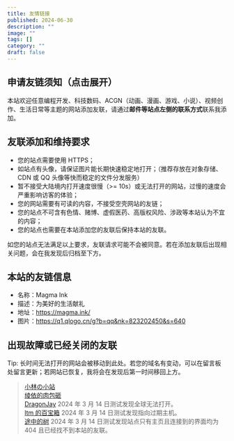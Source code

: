 ```yaml
---
title: 友情链接
published: 2024-06-30
description: ""
image: ""
tags: []
category: ""
draft: false
---
```


## 申请友链须知（点击展开）

本站欢迎任意编程开发、科技数码、ACGN（动画、漫画、游戏、小说）、视频创作、生活日常等主题的网站添加友联，请通过**邮件等站点左侧的联系方式**联系我添加。

## 友联添加和维持要求

- 您的站点需要使用 HTTPS；
- 如站点有头像，请保证图片能长期快速稳定地打开；（推荐存放在对象存储、CDN 或 QQ 头像等快而稳定的文件分发服务）
- 暂不接受大陆境内打开速度很慢（>= 10s）或无法打开的网站，过慢的速度会严重影响访客的体验；
- 您的网站需要有可读的内容，不接受空壳网站的友链；
- 您的站点不可含有色情、赌博、虚假医药、高版权风险、涉政等本站认为不宜的内容；
- 您的站点也需要在本站添加您的友联后保持本站的友联。

如您的站点无法满足以上要求，友联请求可能不会被同意。若在添加友联后出现相关问题，会在我发现后归档至下方。

## 本站的友链信息

- 名称：Magma Ink
- 描述：为美好的生活献礼
- 地址：https://magma.ink/
- 图片：https://q1.qlogo.cn/g?b=qq&nk=823202450&s=640

## 出现故障或已经关闭的友联

Tip: 长时间无法打开的网站会被移动到此处。若您的域名有变动，可以在留言板处留言更新；若网站已恢复，我将会在发现后第一时间移回上方。

> [小林の小站](https://dylanlynn.top/)  
> [绫依的肉包砸](https://www.dreamchaser-luzeyu.info/)  
> [DragonJay](https://blog.furrysp.top/) 2024 年 3 月 14 日测试发现全球无法打开。  
> [ltm 的百宝箱](https://ltm.ink/) 2024 年 3 月 14 日测试发现指向过期主机。  
> [途中的树](https://zkpeace.com/) 2024 年 3 月 14 日测试发现站点只有主页且连接到的界面均为 404 且已经找不到本站的友联。
